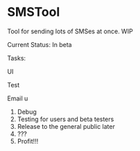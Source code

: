 # SMSTool
Tool for sending lots of SMSes at once. WIP

Current Status: In beta 

Tasks: <p/>
UI <p/>
Test <p/>
Email u

1. Debug
2. Testing for users and beta testers
3. Release to the general public later
4. ???
5. Profit!!!


